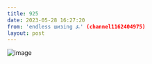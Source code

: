```yaml
---
title: 925
date: 2023-05-28 16:27:20
from: 'endless шизing ⍼' (channel1162404975)
layout: post
---
```


![image](photos/photo_77@28-05-2023_16-27-20.jpg)


